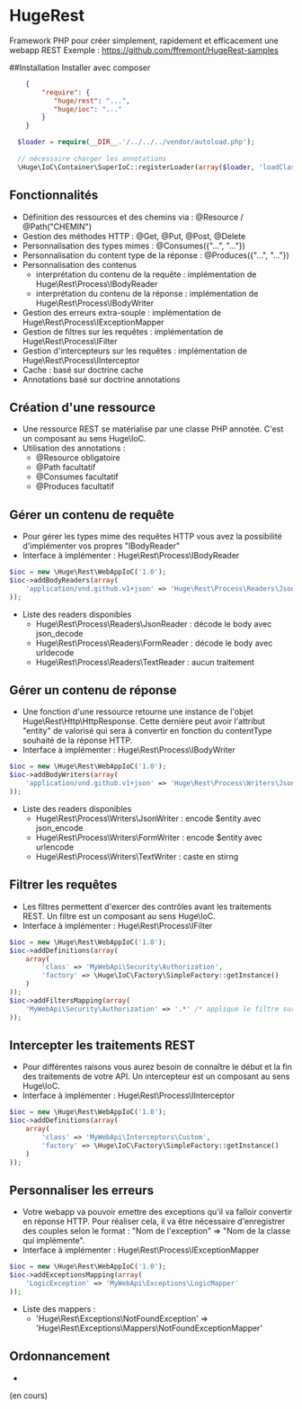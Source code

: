 HugeRest
========

Framework PHP pour créer simplement, rapidement et efficacement une webapp REST
Exemple : https://github.com/ffremont/HugeRest-samples

##Installation
Installer avec composer
``` json
    {
        "require": {
           "huge/rest": "...",
           "huge/ioc": "..."
        }
    }
```

```php
  $loader = require(__DIR__.'/../../../vendor/autoload.php');
  
  // nécessaire charger les annotations
  \Huge\IoC\Container\SuperIoC::registerLoader(array($loader, 'loadClass'));
```

## Fonctionnalités
* Définition des ressources et des chemins via : @Resource / @Path("CHEMIN")
* Gestion des méthodes HTTP : @Get, @Put, @Post, @Delete
* Personnalisation des types mimes : @Consumes({"...", "..."})
* Personnalisation du content type de la réponse : @Produces({"...", "..."})
* Personnalisation des contenus
  * interprétation du contenu de la requête  : implémentation de Huge\Rest\Process\IBodyReader
  * interprétation du contenu de la réponse  : implémentation de Huge\Rest\Process\IBodyWriter
* Gestion des erreurs extra-souple : implémentation de Huge\Rest\Process\IExceptionMapper
* Gestion de filtres sur les requêtes : implémentation de Huge\Rest\Process\IFilter
* Gestion d'intercepteurs sur les requêtes : implémentation de Huge\Rest\Process\IInterceptor
* Cache : basé sur doctrine cache
* Annotations basé sur doctrine annotations

## Création d'une ressource
* Une ressource REST se matérialise par une classe PHP annotée. C'est un composant au sens Huge\IoC.
* Utilisation des annotations :
    * @Resource obligatoire
    * @Path facultatif
    * @Consumes facultatif
    * @Produces facultatif


## Gérer un contenu de requête
* Pour gérer les types mime des requêtes HTTP vous avez la possibilité d'implémenter vos propres "IBodyReader"
* Interface à implémenter : Huge\Rest\Process\IBodyReader
```php
$ioc = new \Huge\Rest\WebAppIoC('1.0');
$ioc->addBodyReaders(array(
    'application/vnd.github.v1+json' => 'Huge\Rest\Process\Readers\JsonReader'
));
```
* Liste des readers disponibles
    * Huge\Rest\Process\Readers\JsonReader : décode le body avec json_decode 
    * Huge\Rest\Process\Readers\FormReader : décode le body avec urldecode
    * Huge\Rest\Process\Readers\TextReader : aucun traitement

## Gérer un contenu de réponse
* Une fonction d'une ressource retourne une instance de l'objet Huge\Rest\Http\HttpResponse. Cette dernière peut avoir l'attribut "entity" de valorisé qui sera à convertir en fonction du contentType souhaité de la réponse HTTP.
* Interface à implémenter : Huge\Rest\Process\IBodyWriter
```php
$ioc = new \Huge\Rest\WebAppIoC('1.0');
$ioc->addBodyWriters(array(
    'application/vnd.github.v1+json' => 'Huge\Rest\Process\Writers\JsonWriter'
));
```
* Liste des readers disponibles
    * Huge\Rest\Process\Writers\JsonWriter : encode $entity avec json_encode
    * Huge\Rest\Process\Writers\FormWriter : encode $entity avec urlencode
    * Huge\Rest\Process\Writers\TextWriter : caste en stirng
    

## Filtrer les requêtes
* Les filtres permettent d'exercer des contrôles avant les traitements REST. Un filtre est un composant au sens Huge\IoC.
* Interface à implémenter : Huge\Rest\Process\IFilter
```php
$ioc = new \Huge\Rest\WebAppIoC('1.0');
$ioc->addDefinitions(array(
    array(
        'class' => 'MyWebApi\Security\Authorization',
        'factory' => \Huge\IoC\Factory\SimpleFactory::getInstance()
    )
));
$ioc->addFiltersMapping(array(
    'MyWebApi\Security\Authorization' => '.*' /* applique le filtre sur toutes les ressources */
));
```

## Intercepter les traitements REST
* Pour différentes raisons vous aurez besoin de connaître le début et la fin des traitements de votre API. Un intercepteur est un composant au sens Huge\IoC.
* Interface à implémenter : Huge\Rest\Process\IInterceptor
```php
$ioc = new \Huge\Rest\WebAppIoC('1.0');
$ioc->addDefinitions(array(
    array(
        'class' => 'MyWebApi\Interceptors\Custom',
        'factory' => \Huge\IoC\Factory\SimpleFactory::getInstance()
    )
));
```

## Personnaliser les erreurs
* Votre webapp va pouvoir emettre des exceptions qu'il va falloir convertir en réponse HTTP. Pour réaliser cela, il va être nécessaire d'enregistrer des couples selon le format : "Nom de l'exception" => "Nom de la classe qui implémente".
* Interface à implémenter : Huge\Rest\Process\IExceptionMapper
```php
$ioc = new \Huge\Rest\WebAppIoC('1.0');
$ioc->addExceptionsMapping(array(
    'LogicException' => 'MyWebApi\Exceptions\LogicMapper'
));
```
* Liste des mappers :
    * 'Huge\Rest\Exceptions\NotFoundException' => 'Huge\Rest\Exceptions\Mappers\NotFoundExceptionMapper'

## Ordonnancement
* 

(en cours)
